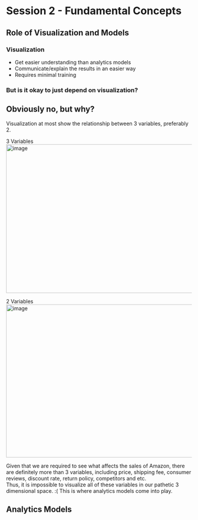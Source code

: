 # Session 2 - Fundamental Concepts

## Role of Visualization and Models

### Visualization
- Get easier understanding than analytics models
- Communicate/explain the results in an easier way
- Requires minimal training

### But is it okay to just depend on visualization? 
## Obviously no, but why?
Visualization at most show the relationship between 3 variables, preferably 2.  

3 Variables  
<img width="652" height="403" alt="image" src="https://github.com/user-attachments/assets/d725540e-17e8-4de7-bc1e-43ec8371778c" />

2 Variables  
<img width="527" height="415" alt="image" src="https://github.com/user-attachments/assets/17c7eac7-a6c3-481e-8f52-7f299f4de902" />


Given that we are required to see what affects the sales of Amazon, there are definitely more than 3 variables, including price, shipping fee, consumer reviews, discount rate, return policy, competitors and etc.  
Thus, it is impossible to visualize all of these variables in our pathetic 3 dimensional space. :(
This is where analytics models come into play.

## Analytics Models
